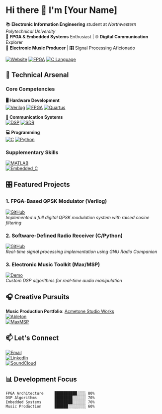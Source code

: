 # Hi there 👋 I'm [Your Name]

📚 **Electronic Information Engineering** student at *Northwestern Polytechnical University*  
🚀 **FPGA & Embedded Systems** Enthusiast | 🌐 **Digital Communication** Explorer  
🎹 **Electronic Music Producer** | 🎛️ Signal Processing Aficionado

[![Website](https://img.shields.io/badge/Portfolio-Acmetone.com-2ea44f?style=flat&logo=google-chrome)](https://acmetone.com)
[![FPGA](https://img.shields.io/badge/FPGA-Xilinx_Altera-FF6F00?logo=verilog)](https://)
[![C Language](https://img.shields.io/badge/C-Expert-00599C?logo=c)](https://)

## 🔧 Technical Arsenal

### Core Competencies
**🖥️ Hardware Development**  
[![Verilog](https://img.shields.io/badge/Verilog-HDL-00979D)](https://)
[![FPGA](https://img.shields.io/badge/Xilinx_Vivado-FF6F00?logo=xilinx)](https://)
[![Quartus](https://img.shields.io/badge/Intel_Quartus-0071C5?logo=intel)](https://)

**📶 Communication Systems**  
[![DSP](https://img.shields.io/badge/Digital_Signal_Processing-8A2BE2)](https://)
[![SDR](https://img.shields.io/badge/Software_Defined_Radio-4B0082)](https://)

**💻 Programming**  
[![C](https://img.shields.io/badge/C-Expert-00599C?logo=c)](https://)
[![Python](https://img.shields.io/badge/Python-Intermediate-3776AB?logo=python)](https://)

### Supplementary Skills
[![MATLAB](https://img.shields.io/badge/MATLAB-Intermediate-0076A8?logo=mathworks)](https://)  
[![Embedded_C](https://img.shields.io/badge/Embedded_C-Advanced-00427A)](https://)

## 🎛️ Featured Projects

### 1. FPGA-Based QPSK Modulator (Verilog)
[![GitHub](https://img.shields.io/badge/Repo_Private-100000?style=flat&logo=github)](https://)  
*Implemented a full digital QPSK modulation system with raised cosine filtering*

### 2. Software-Defined Radio Receiver (C/Python)
[![GitHub](https://img.shields.io/badge/Repo_Private-100000?style=flat&logo=github)](https://)  
*Real-time signal processing implementation using GNU Radio Companion*

### 3. Electronic Music Toolkit (Max/MSP)
[![Demo](https://img.shields.io/badge/Demo-Available-FF6F00)](https://acmetone.com/music)  
*Custom DSP algorithms for real-time audio manipulation*

## 🎧 Creative Pursuits
**Music Production Portfolio**: [Acmetone Studio Works](https://acmetone.com/music)  
[![Ableton](https://img.shields.io/badge/Ableton_Live-Expert-000000?logo=ableton-live)](https://)  
[![MaxMSP](https://img.shields.io/badge/Max/MSP-Intermediate-525252?logo=max)](https://)

## 📫 Let's Connect
[![Email](https://img.shields.io/badge/Contact_Me-专业合作-blue?logo=gmail)](mailto:your.email@example.com)  
[![LinkedIn](https://img.shields.io/badge/Professional_Profile-0077B5?logo=linkedin)](https://linkedin.com/in/yourprofile)  
[![SoundCloud](https://img.shields.io/badge/Electronic_Music-FF3300?logo=soundcloud)](https://soundcloud.com/yourprofile)

## 📊 Development Focus
```text
FPGA Architecture     ██████████░░░░ 80% 
DSP Algorithms        ████████░░░░░░ 70%
Embedded Systems      ████████░░░░░░ 70%
Music Production      ██████░░░░░░░░ 60%
